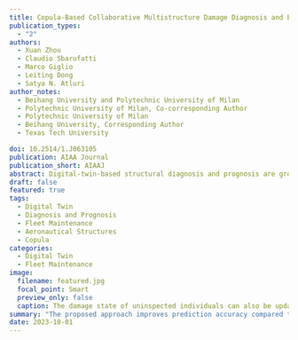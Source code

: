 ```yaml
---
title: Copula-Based Collaborative Multistructure Damage Diagnosis and Prognosis for Fleet Maintenance Digital Twins
publication_types:
  - "2"
authors:
  - Xuan Zhou
  - Claudio Sbarufatti
  - Marco Giglio
  - Leiting Dong
  - Satya N. Atluri
author_notes:
  - Beihang University and Polytechnic University of Milan
  - Polytechnic University of Milan, Co-corresponding Author
  - Polytechnic University of Milan
  - Beihang University, Corresponding Author
  - Texas Tech University

doi: 10.2514/1.J063105
publication: AIAA Journal
publication_short: AIAAJ
abstract: Digital-twin-based structural diagnosis and prognosis are growing topics that have an important role in improving in-service safety and the economy. Current research focuses primarily on individual structures using Bayesian-based updating approaches, leaving little attention to the multiple similar structures at the fleet level. This study presents a novel copula-based approach for efficiently modeling multi-structure damage diagnosis and prognosis in a fleet. The proposed approach leverages the particle filter to model the damage growth in each structure and utilizes the copula function to capture the relationship of damage state between individuals as the joint probability distribution. The correlation parameters in the copula function are estimated based on the similarity of the predicted damage state and material parameters. Once an observation is available for a structure, the damage states of the structure and other structures in the fleet are updated via a copula-based updating step. The results from a hypothetical and an experiment dataset demonstrate that the proposed approach improves prediction accuracy compared to traditional individual-based methods and effectively controls uncertainties for each structure, even during intervals of no observations. This approach holds promise for integration into the fleet maintenance digital twin.
draft: false
featured: true
tags:
  - Digital Twin
  - Diagnosis and Prognosis
  - Fleet Maintenance
  - Aeronautical Structures
  - Copula
categories:
  - Digital Twin
  - Fleet Maintenance
image:
  filename: featured.jpg
  focal_point: Smart
  preview_only: false
  caption: The damage state of uninspected individuals can also be updated by the inspection of other individuals and the coupling of Copula functions.
summary: "The proposed approach improves prediction accuracy compared to traditional individual-based methods and effectively controls uncertainties for each structure, even during intervals of no observations."
date: 2023-10-01
---
```

